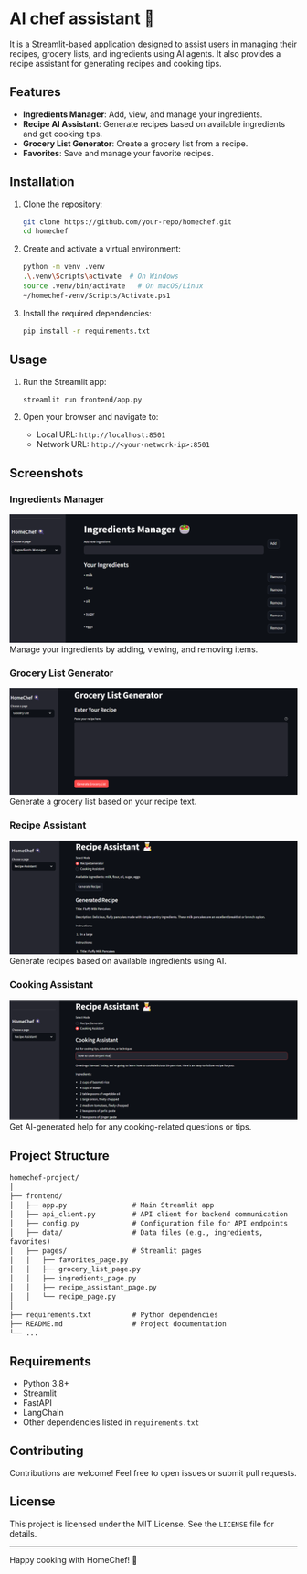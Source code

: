 # AI chef assistant 🍳

It is a Streamlit-based application designed to assist users in managing their recipes, grocery lists, and ingredients using AI agents. It also provides a recipe assistant for generating recipes and cooking tips.

## Features

- **Ingredients Manager**: Add, view, and manage your ingredients.
- **Recipe AI Assistant**: Generate recipes based on available ingredients and get cooking tips.
- **Grocery List Generator**: Create a grocery list from a recipe.
- **Favorites**: Save and manage your favorite recipes.

## Installation

1. Clone the repository:
   ```bash
   git clone https://github.com/your-repo/homechef.git
   cd homechef
   ```

2. Create and activate a virtual environment:
   ```bash
   python -m venv .venv
   .\.venv\Scripts\activate  # On Windows
   source .venv/bin/activate   # On macOS/Linux
   ~/homechef-venv/Scripts/Activate.ps1
   ```

3. Install the required dependencies:
   ```bash
   pip install -r requirements.txt
   ```

## Usage

1. Run the Streamlit app:
   ```bash
   streamlit run frontend/app.py
   ```

2. Open your browser and navigate to:
   - Local URL: `http://localhost:8501`
   - Network URL: `http://<your-network-ip>:8501`

## Screenshots

### Ingredients Manager
![Ingredients Manager](images/ingredients_manager.png)
Manage your ingredients by adding, viewing, and removing items.

### Grocery List Generator
![Grocery List Generator](images/Grocery_List_generator.png)
Generate a grocery list based on your recipe text.

### Recipe Assistant
![Recipe Assistant](images/Recipe_Assitant.png)
Generate recipes based on available ingredients using AI.

### Cooking Assistant
![Cooking Assistant](images/Cooking_Assistant.png)
Get AI-generated help for any cooking-related questions or tips.

## Project Structure

```
homechef-project/
│
├── frontend/
│   ├── app.py                # Main Streamlit app
│   ├── api_client.py         # API client for backend communication
│   ├── config.py             # Configuration file for API endpoints
│   ├── data/                 # Data files (e.g., ingredients, favorites)
│   ├── pages/                # Streamlit pages
│   │   ├── favorites_page.py
│   │   ├── grocery_list_page.py
│   │   ├── ingredients_page.py
│   │   ├── recipe_assistant_page.py
│   │   └── recipe_page.py
│
├── requirements.txt          # Python dependencies
├── README.md                 # Project documentation
└── ...
```

## Requirements

- Python 3.8+
- Streamlit
- FastAPI
- LangChain
- Other dependencies listed in `requirements.txt`

## Contributing

Contributions are welcome! Feel free to open issues or submit pull requests.

## License

This project is licensed under the MIT License. See the `LICENSE` file for details.

---

Happy cooking with HomeChef! 🍳
